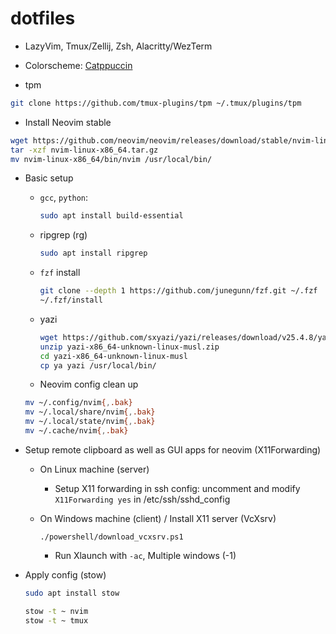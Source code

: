 # dotfiles

- LazyVim, Tmux/Zellij, Zsh, Alacritty/WezTerm
- Colorscheme: [Catppuccin](https://catppuccin.com/palette/)

- tpm

```bash
git clone https://github.com/tmux-plugins/tpm ~/.tmux/plugins/tpm
```

- Install Neovim stable

```bash
wget https://github.com/neovim/neovim/releases/download/stable/nvim-linux-x86_64.tar.gz
tar -xzf nvim-linux-x86_64.tar.gz
mv nvim-linux-x86_64/bin/nvim /usr/local/bin/
```

- Basic setup

  - `gcc`, `python`:

    ```bash
    sudo apt install build-essential
    ```

  - ripgrep (rg)

    ```bash
    sudo apt install ripgrep
    ```

  - `fzf` install

    ```bash
    git clone --depth 1 https://github.com/junegunn/fzf.git ~/.fzf
    ~/.fzf/install
    ```

  - yazi

    ```bash
    wget https://github.com/sxyazi/yazi/releases/download/v25.4.8/yazi-x86_64-unknown-linux-musl.zip
    unzip yazi-x86_64-unknown-linux-musl.zip
    cd yazi-x86_64-unknown-linux-musl
    cp ya yazi /usr/local/bin/
    ```

  - Neovim config clean up

  ```bash
  mv ~/.config/nvim{,.bak}
  mv ~/.local/share/nvim{,.bak}
  mv ~/.local/state/nvim{,.bak}
  mv ~/.cache/nvim{,.bak}
  ```

- Setup remote clipboard as well as GUI apps for neovim (X11Forwarding)

  - On Linux machine (server)

    - Setup X11 forwarding in ssh config: uncomment and modify `X11Forwarding yes`
      in /etc/ssh/sshd_config

  - On Windows machine (client) / Install X11 server (VcXsrv)

    ```pwsh
    ./powershell/download_vcxsrv.ps1
    ```

    - Run Xlaunch with `-ac`, Multiple windows (-1)

- Apply config (stow)

  ```bash
  sudo apt install stow

  stow -t ~ nvim
  stow -t ~ tmux
  ```
